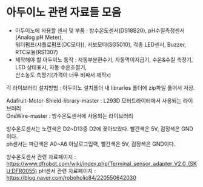 # 아두이노 관련 자료들 모음

* 아두이노에 사용할 센서 및 부품 : 방수온도센서(DS18B20), pH수질측정센서(Analog pH Meter),  
워터펌프(샤플로펌프(DC모터)), 서보모터(SG5010), 각종 LED센서, Buzzer, RTC모듈(RS1307)  
* 제작해야 할 아두이노 동작 : 자동부분환수기, 자동먹이지급기, 수온&수질 측정기, LED 상태표시, 자동 수온조절기,  
산소농도 측정기(가격이 너무 비싸서 제작x)

각 라이브러리 설치방법 : 아두이노 설치폴더 내 libraries 폴더에 zip파일 풀어서 저장.  

Adafruit-Motor-Shield-library-master : L293D 모터드라이터에서 사용되는 라이브러리  
OneWire-master : 방수온도센서에 사용되는 라이브러리  

방수온도센서는 노란색은 D2\~D13중 D2에 꽂아보았다. 빨간색은 5V, 검정색은 GND이다.  
ph센서는 파란색은 A0\~A6 아날로그입력, 빨간색은 5V, 검정색은 GND이다.  

방수온도센서 관련 자료페이지 : https://www.dfrobot.com/wiki/index.php/Terminal_sensor_adapter_V2.0_(SKU:DFR0055)
pH센서 관련 자료페이지 : https://blog.naver.com/roboholic84/220550642030
